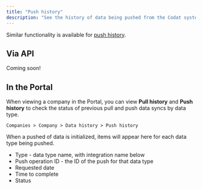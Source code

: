 ```yaml
---
title: "Push history"
description: "See the history of data being pushed from the Codat system"
---
```


Similar functionality is available for [push history](/using-the-api/pull-history).

## Via API

Coming soon!

## In the Portal

When viewing a company in the Portal, you can view **Pull history** and **Push history** to check the status of previous pull and push data syncs by data type.

`Companies > Company > Data history > Push history`

When a pushed of data is initialized, items will appear here for each data type being pushed.

- Type - data type name, with integration name below
- Push operation ID - the ID of the push for that data type
- Requested date
- Time to complete
- Status
